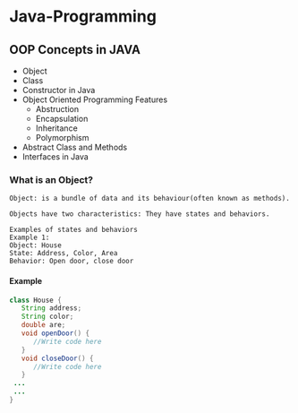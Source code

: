 # Java-Programming

## OOP Concepts in JAVA

- Object
- Class
- Constructor in Java
- Object Oriented Programming Features
	- Abstruction
	- Encapsulation
	- Inheritance
	- Polymorphism
- Abstract Class and Methods
- Interfaces in Java

### What is an Object?
```
Object: is a bundle of data and its behaviour(often known as methods).

Objects have two characteristics: They have states and behaviors.

Examples of states and behaviors
Example 1:
Object: House
State: Address, Color, Area
Behavior: Open door, close door
```
#### Example
```.java
class House {
   String address;
   String color;
   double are;
   void openDoor() {
      //Write code here
   }
   void closeDoor() {
      //Write code here
   }
 ...
 ...
}
```